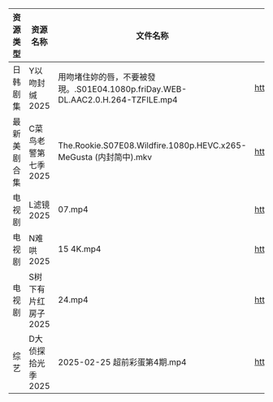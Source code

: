 | 资源类型   | 资源名称         | 文件名称                                                              | 分享链接                                 | 更新时间                |
| ------ | ------------ | ----------------------------------------------------------------- | ------------------------------------ | ------------------- |
| 日韩剧集   | Y以吻封缄2025    | 用吻堵住妳的唇，不要被發現。.S01E04.1080p.friDay.WEB-DL.AAC2.0.H.264-TZFILE.mp4 | https://pan.quark.cn/s/c5f00abf2fd6  | 2025-02-26 16:25:35 |
| 最新美剧合集 | C菜鸟老警第七季2025 | The.Rookie.S07E08.Wildfire.1080p.HEVC.x265-MeGusta (内封简中).mkv     | https://www.alipan.com/s/d2FB2fizJ29 | 2025-02-26 16:05:28 |
| 电视剧    | L滤镜2025      | 07.mp4                                                            | https://www.alipan.com/s/GLmR2PDd3Kv | 2025-02-26 20:06:10 |
| 电视剧    | N难哄2025      | 15 4K.mp4                                                         | https://www.alipan.com/s/ekVkAgxzkyz | 2025-02-26 13:06:28 |
| 电视剧    | S树下有片红房子2025 | 24.mp4                                                            | https://www.alipan.com/s/jhHNDAoNcay | 2025-02-26 19:06:48 |
| 综艺     | D大侦探拾光季2025  | 2025-02-25 超前彩蛋第4期.mp4                                            | https://www.alipan.com/s/yBeXFxUZNbB | 2025-02-26 00:09:34 |

